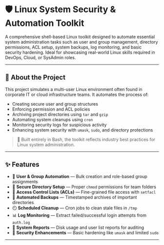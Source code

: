 # 🛡️ Linux System Security & Automation Toolkit

A comprehensive shell-based Linux toolkit designed to automate essential system administration tasks such as user and group management, directory permissions, ACL setup, system backups, log monitoring, and basic security hardening. Ideal for showcasing real-world Linux skills required in DevOps, Cloud, or SysAdmin roles.

---

## 📌 About the Project

This project simulates a multi-user Linux environment often found in corporate IT or cloud infrastructure teams. It automates the process of:

- Creating secure user and group structures
- Enforcing permission and ACL policies
- Archiving project directories using `tar` and `gzip`
- Automating system cleanups using `cron`
- Monitoring security logs for suspicious activity
- Enhancing system security with `umask`, `sudo`, and directory protections

> 🔧 Built entirely in Bash, the toolkit reflects industry best practices for Linux system administration.

---

## ✨ Features

- 🔐 **User & Group Automation** — Bulk creation and role-based group assignments  
- 📁 **Secure Directory Setup** — Proper `chmod` permissions for team folders  
- 🛂 **Access Control Lists (ACLs)** — Fine-grained file access with `setfacl`  
- 💾 **Automated Backups** — Timestamped archives of important directories  
- ⏲️ **Scheduled Cleanup** — Cron jobs to clean stale files in `/tmp`  
- 📊 **Log Monitoring** — Extract failed/successful login attempts from `auth.log`  
- 📃 **System Reports** — Disk usage and user list reports for auditing  
- 🧰 **Security Enhancements** — Basic hardening like `umask` and limited `sudo`

---

